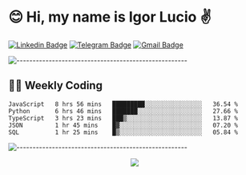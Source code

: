 # :blush: Hi, my name is Igor Lucio :v:

[![Linkedin Badge](https://img.shields.io/badge/-LinkedIn-blue?style=flat-square&logo=Linkedin&logoColor=white&link=https://www.linkedin.com/in/igor-lucio-alves/)](https://www.linkedin.com/in/igor-lucio-alves/)
[![Telegram Badge](https://img.shields.io/badge/-Telegram-1ca0f1?style=flat-square&labelColor=1ca0f1&logo=telegram&logoColor=white&link=https://t.me/iguit0)](https://t.me/iguit0)
[![Gmail Badge](https://img.shields.io/badge/-Gmail-c14438?style=flat-square&logo=Gmail&logoColor=white&link=mailto:igorsk89@gmail.com)](mailto:igorsk89@gmail.com)

![-----------------------------------------------------](https://raw.githubusercontent.com/andreasbm/readme/master/assets/lines/colored.png)

## :man_technologist: Weekly Coding
<!--START_SECTION:waka-->
```text
JavaScript   8 hrs 56 mins   █████████░░░░░░░░░░░░░░░░   36.54 % 
Python       6 hrs 46 mins   ███████░░░░░░░░░░░░░░░░░░   27.66 % 
TypeScript   3 hrs 23 mins   ███▒░░░░░░░░░░░░░░░░░░░░░   13.87 % 
JSON         1 hr 45 mins    █▓░░░░░░░░░░░░░░░░░░░░░░░   07.20 % 
SQL          1 hr 25 mins    █▒░░░░░░░░░░░░░░░░░░░░░░░   05.84 % 
```
<!--END_SECTION:waka-->
![-----------------------------------------------------](https://raw.githubusercontent.com/andreasbm/readme/master/assets/lines/colored.png)

<div align="center"><img src="https://github-readme-stats.vercel.app/api?username=iguit0&show_icons=true&count_private=true&theme=radical&hide=issues" /></div>
